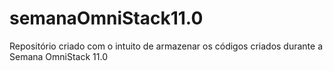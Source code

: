 # semanaOmniStack11.0
Repositório criado com o intuito de armazenar os códigos criados durante a Semana OmniStack 11.0
